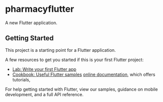 # pharmacyflutter

A new Flutter application.

## Getting Started

This project is a starting point for a Flutter application.

A few resources to get you started if this is your first Flutter project:

- [Lab: Write your first Flutter app](https://flutter.dev/docs/get-started/codelab)
- [Cookbook: Useful Flutter samples](https://flutter.dev/docs/cookbook)
  [online documentation](https://flutter.dev/docs), which offers tutorials,

For help getting started with Flutter, view our
samples, guidance on mobile development, and a full API reference.
